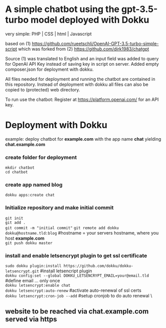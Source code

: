 # A simple chatbot using the gpt-3.5-turbo model deployed with Dokku

very simple: PHP | CSS | html | Javascript

based on 
(1) https://github.com/rueetschli/OpenAI-GPT-3.5-turbo-simple-script which was forked from 
(2) https://github.com/dirk1983/chatgpt 

Source (1) was translated to English and an input field was added to query for OpenAI API Key instead of saving key in script on server. Added empty composer.json for deployment with dokku.

All files needed for deployment and running the chatbot are contained in this repository. Instead of deployment with dokku all files can also be copied to (protected) web directory.

To run use the chatbot: Register at https://platform.openai.com/ for an API key.

# Deployment with Dokku

example: deploy chatbot for **example.com** with the app name **chat** yielding **chat.example.com**

### create folder for deployment

`mkdir chatbot`  
`cd chatbot`

### create app named **blog**
`dokku apps:create chat`  

### Initialize repository and make initial commit 

`git init` \
`git add .` \
`git commit -m "initial commit"`
`git remote add dokku dokku@hostname.tld:blog` #hostname = your servers hostname, where you host **example.com**   
`git push dokku master`


### install and enable letsencrypt plugin to get ssl certificate

`sudo dokku plugin:install https://github.com/dokku/dokku-letsencrypt.git` #install letsencript plugin \
`dokku config:set --global DOKKU_LETSENCRYPT_EMAIL=your@email.tld` #define email ... only once \
`dokku letsencrypt:enable chat`\
`dokku letsencrypt:auto-renew` #activate auto-renewal of ssl certs \
`dokku letsencrypt:cron-job --add` #setup cronjob to do auto renewal \

## website to be reached via **chat.example.com** served via https
